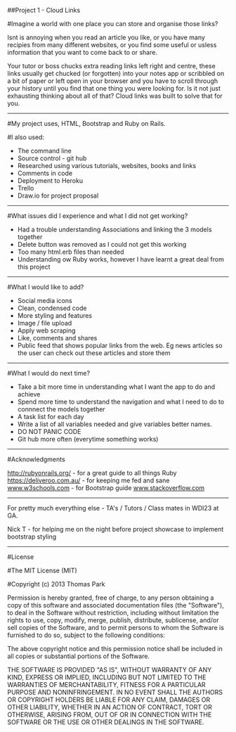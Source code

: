 ##Project 1 - Cloud Links 

#Imagine a world with one place you can store and organise those links? 

Isnt is annoying when you read an article you like, or you have many recipies from many different websites, or you find some useful or usless information that you want to come back to or share. 

Your tutor or boss chucks extra reading links left right and centre, these links usually get chucked (or forgotten) into your notes app or scribbled on a bit of paper or left open in your browser and you have to scroll through your history until you find that one thing you were looking for. Is it not just exhausting thinking about all of that? Cloud links was built to solve that for you. 

______________________________________________________________________________________________________________________________

#My project uses, HTML, Bootstrap and Ruby on Rails. 

#I also used:

- The command line
- Source control - git hub
- Researched using various tutorials, websites, books and links
- Comments in code
- Deployment to Heroku
- Trello
- Draw.io for project proposal 

______________________________________________________________________________________________________________________________

#What issues did I experience and what I did not get working?

- Had a trouble understanding Associations and linking the 3 models together
- Delete button was removed as I could not get this working 
- Too many html.erb files than needed
- Understanding ow Ruby works, however I have learnt a great deal from this project

______________________________________________________________________________________________________________________________

#What I would like to add?

- Social media icons
- Clean, condensed code
- More styling and features
- Image / file upload
- Apply web scraping 
- Like, comments and shares
- Public feed that shows popular links from the web. Eg news articles so the user can check out these articles and store them

______________________________________________________________________________________________________________________________

#What I would do next time?

- Take a bit more time in understanding what I want the app to do and achieve
- Spend more time to understand the navigation and what I need to do to connnect the models together
- A task list for each day
- Write a list of all variables needed and give variables better names. 
- DO NOT PANIC CODE
- Git hub more often (everytime something works)

______________________________________________________________________________________________________________________________

#Acknowledgments

http://rubyonrails.org/ - for a great guide to all things Ruby
https://deliveroo.com.au/ - for keeping me fed and sane
www.w3schools.com - for Bootstrap guide
www.stackoverflow.com 

______________________________________________________________________________________________________________________________

For pretty much everything else - TA's / Tutors / Class mates in WDI23 at GA. 

Nick T - for helping me on the night before project showcase to implement bootstrap styling

______________________________________________________________________________________________________________________________

#License

#The MIT License (MIT)

#Copyright (c) 2013 Thomas Park

Permission is hereby granted, free of charge, to any person obtaining a copy of this software and associated documentation files (the "Software"), to deal in the Software without restriction, including without limitation the rights to use, copy, modify, merge, publish, distribute, sublicense, and/or sell copies of the Software, and to permit persons to whom the Software is furnished to do so, subject to the following conditions:

The above copyright notice and this permission notice shall be included in all copies or substantial portions of the Software.

THE SOFTWARE IS PROVIDED "AS IS", WITHOUT WARRANTY OF ANY KIND, EXPRESS OR IMPLIED, INCLUDING BUT NOT LIMITED TO THE WARRANTIES OF MERCHANTABILITY, FITNESS FOR A PARTICULAR PURPOSE AND NONINFRINGEMENT. IN NO EVENT SHALL THE AUTHORS OR COPYRIGHT HOLDERS BE LIABLE FOR ANY CLAIM, DAMAGES OR OTHER LIABILITY, WHETHER IN AN ACTION OF CONTRACT, TORT OR OTHERWISE, ARISING FROM, OUT OF OR IN CONNECTION WITH THE SOFTWARE OR THE USE OR OTHER DEALINGS IN THE SOFTWARE.
